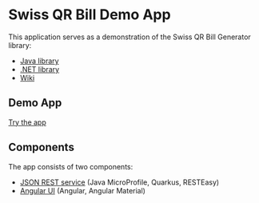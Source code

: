 # Swiss QR Bill Demo App

This application serves as a demonstration of the Swiss QR Bill Generator library:

- [Java library](https://github.com/manuelbl/SwissQRBill)
- [.NET library](https://github.com/manuelbl/SwissQRBill.NET)
- [Wiki](https://github.com/manuelbl/SwissQRBill/wiki)


## Demo App

[Try the app](https://www.codecrete.net/qrbill/bill)


## Components

The app consists of two components:

- [JSON REST service](service) (Java MicroProfile, Quarkus, RESTEasy)
- [Angular UI](ui) (Angular, Angular Material)
